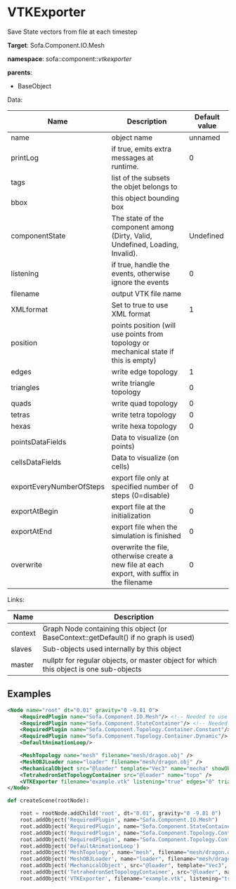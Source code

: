 # VTKExporter

Save State vectors from file at each timestep


__Target__: Sofa.Component.IO.Mesh

__namespace__: sofa::component::_vtkexporter_

__parents__: 
- BaseObject

Data: 

<table>
<thead>
    <tr>
        <th>Name</th>
        <th>Description</th>
        <th>Default value</th>
    </tr>
</thead>
<tbody>
	<tr>
		<td>name</td>
		<td>
object name
</td>
		<td>unnamed</td>
	</tr>
	<tr>
		<td>printLog</td>
		<td>
if true, emits extra messages at runtime.
</td>
		<td>0</td>
	</tr>
	<tr>
		<td>tags</td>
		<td>
list of the subsets the objet belongs to
</td>
		<td></td>
	</tr>
	<tr>
		<td>bbox</td>
		<td>
this object bounding box
</td>
		<td></td>
	</tr>
	<tr>
		<td>componentState</td>
		<td>
The state of the component among (Dirty, Valid, Undefined, Loading, Invalid).
</td>
		<td>Undefined</td>
	</tr>
	<tr>
		<td>listening</td>
		<td>
if true, handle the events, otherwise ignore the events
</td>
		<td>0</td>
	</tr>
	<tr>
		<td>filename</td>
		<td>
output VTK file name
</td>
		<td></td>
	</tr>
	<tr>
		<td>XMLformat</td>
		<td>
Set to true to use XML format
</td>
		<td>1</td>
	</tr>
	<tr>
		<td>position</td>
		<td>
points position (will use points from topology or mechanical state if this is empty)
</td>
		<td></td>
	</tr>
	<tr>
		<td>edges</td>
		<td>
write edge topology
</td>
		<td>1</td>
	</tr>
	<tr>
		<td>triangles</td>
		<td>
write triangle topology
</td>
		<td>0</td>
	</tr>
	<tr>
		<td>quads</td>
		<td>
write quad topology
</td>
		<td>0</td>
	</tr>
	<tr>
		<td>tetras</td>
		<td>
write tetra topology
</td>
		<td>0</td>
	</tr>
	<tr>
		<td>hexas</td>
		<td>
write hexa topology
</td>
		<td>0</td>
	</tr>
	<tr>
		<td>pointsDataFields</td>
		<td>
Data to visualize (on points)
</td>
		<td></td>
	</tr>
	<tr>
		<td>cellsDataFields</td>
		<td>
Data to visualize (on cells)
</td>
		<td></td>
	</tr>
	<tr>
		<td>exportEveryNumberOfSteps</td>
		<td>
export file only at specified number of steps (0=disable)
</td>
		<td>0</td>
	</tr>
	<tr>
		<td>exportAtBegin</td>
		<td>
export file at the initialization
</td>
		<td>0</td>
	</tr>
	<tr>
		<td>exportAtEnd</td>
		<td>
export file when the simulation is finished
</td>
		<td>0</td>
	</tr>
	<tr>
		<td>overwrite</td>
		<td>
overwrite the file, otherwise create a new file at each export, with suffix in the filename
</td>
		<td>0</td>
	</tr>

</tbody>
</table>

Links: 

| Name | Description |
| ---- | ----------- |
|context|Graph Node containing this object (or BaseContext::getDefault() if no graph is used)|
|slaves|Sub-objects used internally by this object|
|master|nullptr for regular objects, or master object for which this object is one sub-objects|



## Examples

```xml
<Node name="root" dt="0.01" gravity="0 -9.81 0">
	<RequiredPlugin name="Sofa.Component.IO.Mesh"/> <!-- Needed to use components [MeshOBJLoader VTKExporter] -->
	<RequiredPlugin name="Sofa.Component.StateContainer"/> <!-- Needed to use components [MechanicalObject] -->
	<RequiredPlugin name="Sofa.Component.Topology.Container.Constant"/> <!-- Needed to use components [MeshTopology] -->
	<RequiredPlugin name="Sofa.Component.Topology.Container.Dynamic"/> <!-- Needed to use components [TetrahedronSetTopologyContainer] -->
	<DefaultAnimationLoop/>

    <MeshTopology name="mesh" filename="mesh/dragon.obj" />
    <MeshOBJLoader name="loader" filename="mesh/dragon.obj" />
    <MechanicalObject src="@loader" template="Vec3" name="mecha" showObject="1" />
    <TetrahedronSetTopologyContainer src="@loader" name="topo" />
    <VTKExporter filename="example.vtk" listening="true" edges="0" triangles="1" quads="0" tetras="0" pointsDataFields="mecha.position" exportAtBegin="1" />
</Node>
```
```python
def createScene(rootNode):

	root = rootNode.addChild('root', dt="0.01", gravity="0 -9.81 0")
	root.addObject('RequiredPlugin', name="Sofa.Component.IO.Mesh")
	root.addObject('RequiredPlugin', name="Sofa.Component.StateContainer")
	root.addObject('RequiredPlugin', name="Sofa.Component.Topology.Container.Constant")
	root.addObject('RequiredPlugin', name="Sofa.Component.Topology.Container.Dynamic")
	root.addObject('DefaultAnimationLoop')
	root.addObject('MeshTopology', name="mesh", filename="mesh/dragon.obj")
	root.addObject('MeshOBJLoader', name="loader", filename="mesh/dragon.obj")
	root.addObject('MechanicalObject', src="@loader", template="Vec3", name="mecha", showObject="1")
	root.addObject('TetrahedronSetTopologyContainer', src="@loader", name="topo")
	root.addObject('VTKExporter', filename="example.vtk", listening="true", edges="0", triangles="1", quads="0", tetras="0", pointsDataFields="mecha.position", exportAtBegin="1")
```
